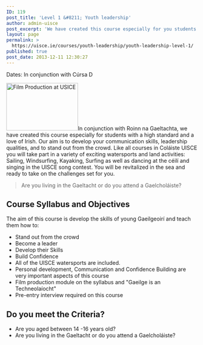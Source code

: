 ```yaml
---
ID: 119
post_title: 'Level 1 &#8211; Youth leadership'
author: admin-uisce
post_excerpt: 'We have created this course especially for you students with a high standard and a love of Irish. Our aim is to develop your skills and leadership qualities, communication and to stand out from the crowd. Like all courses in Coláiste UISCE you will take part in a variety of exciting water sport and land activities: Sailing, Windsurfing, Kayaking, Surfing as well as dancing at the céilí and singing in the UISCE song contest. You will be revitalized in the sea and ready to take on the challenges set for you.'
layout: page
permalink: >
  https://uisce.ie/courses/youth-leadership/youth-leadership-level-1/
published: true
post_date: 2013-12-11 12:30:27
---
```

Dates: In conjunction with Cúrsa D

<img class="wp-image-676 alignleft" src="https://uisce.ie/wp-content/uploads/2014/01/DBM_1932a-Medium-300x198.jpg" alt="Film Production at USICE" width="189" height="125" />In conjunction with Roinn na Gaeltachta, we have created this course especially for students with a high standard and a love of Irish. Our aim is to develop your communication skills, leadership qualities, and to stand out from the crowd. Like all courses in Coláiste UISCE you will take part in a variety of exciting watersports and land activities: Sailing, Windsurfing, Kayaking, Surfing as well as dancing at the céilí and singing in the UISCE song contest. You will be revitalized in the sea and ready to take on the challenges set for you.
<blockquote>Are you living in the Gaeltacht or do you attend a Gaelcholáiste?</blockquote>
<h2>Course Syllabus and Objectives</h2>
The aim of this course is develop the skills of young Gaeilgeoirí and teach them how to:
<ul>
 	<li>Stand out from the crowd</li>
 	<li>Become a leader</li>
 	<li>Develop their Skills</li>
 	<li>Build Confidence</li>
 	<li>All of the UISCE watersports are included.</li>
 	<li>Personal development, Communication and Confidence Building are very important aspects of this course</li>
 	<li>Film production module on the syllabus and "Gaeilge is an Techneolaíocht"</li>
 	<li>Pre-entry interview required on this course</li>
</ul>
<h2>Do you meet the Criteria?</h2>
<ul>
 	<li>Are you aged between 14 -16 years old?</li>
 	<li>Are you living in the Gaeltacht or do you attend a Gaelcholáiste?</li>
</ul>